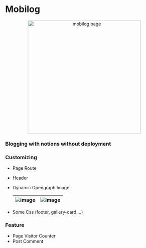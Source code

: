 # Mobilog

<p align="center">
  <a href="https://mobilog.me">
    <img alt="mobilog page" src="https://mobilog.me/default_page_cover_v3.png" width="360">
  </a>
</p>

### Blogging with notions without deployment

### Customizing
- Page Route
- Header
- Dynamic Opengraph Image

  |![image](https://github.com/HanCheo/mobilog/assets/38929712/b4bbf266-c6cb-44e3-ac33-2465b45e0fdc)|![image](https://github.com/HanCheo/mobilog/assets/38929712/4478ba36-2df4-4198-92a0-ce5dcf08796b)|
  |---|---|

- Some Css (footer, gallery-card ...)

### Feature
- Page Visitor Counter
- Post Comment
